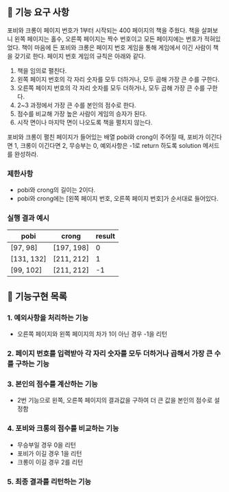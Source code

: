 ## 🚀 기능 요구 사항

포비와 크롱이 페이지 번호가 1부터 시작되는 400 페이지의 책을 주웠다. 책을 살펴보니 왼쪽 페이지는 홀수, 오른쪽 페이지는 짝수 번호이고 모든 페이지에는 번호가 적혀있었다. 책이 마음에 든 포비와 크롱은 페이지 번호 게임을 통해 게임에서 이긴 사람이 책을 갖기로 한다. 페이지 번호 게임의 규칙은 아래와 같다.

1. 책을 임의로 펼친다.
2. 왼쪽 페이지 번호의 각 자리 숫자를 모두 더하거나, 모두 곱해 가장 큰 수를 구한다.
3. 오른쪽 페이지 번호의 각 자리 숫자를 모두 더하거나, 모두 곱해 가장 큰 수를 구한다.
4. 2~3 과정에서 가장 큰 수를 본인의 점수로 한다.
5. 점수를 비교해 가장 높은 사람이 게임의 승자가 된다.
6. 시작 면이나 마지막 면이 나오도록 책을 펼치지 않는다.

포비와 크롱이 펼친 페이지가 들어있는 배열 pobi와 crong이 주어질 때, 포비가 이긴다면 1, 크롱이 이긴다면 2, 무승부는 0, 예외사항은 -1로 return 하도록 solution 메서드를 완성하라.

### 제한사항

- pobi와 crong의 길이는 2이다.
- pobi와 crong에는 [왼쪽 페이지 번호, 오른쪽 페이지 번호]가 순서대로 들어있다.

### 실행 결과 예시

| pobi       | crong      | result |
| ---------- | ---------- | ------ |
| [97, 98]   | [197, 198] | 0      |
| [131, 132] | [211, 212] | 1      |
| [99, 102]  | [211, 212] | -1     |


## 🌝 기능구현 목록

### 1. 예외사항을 처리하는 기능
  - 오른쪽 페이지와 왼쪽 페이지의 차가 1이 아닌 경우 -1을 리턴
### 2. 페이지 번호를 입력받아 각 자리 숫자를 모두 더하거나 곱해서 가장 큰 수를 구하는 기능
### 3. 본인의 점수를 계산하는 기능
  - 2번 기능으로 왼쪽, 오른쪽 페이지의 결과값을 구하여 더 큰 값을 본인의 점수로 설정함
### 4. 포비와 크롱의 점수를 비교하는 기능
  - 무승부일 경우 0을 리턴
  - 포비가 이길 경우 1을 리턴
  - 크롱이 이길 경우 2를 리턴
### 5. 최종 결과를 리턴하는 기능